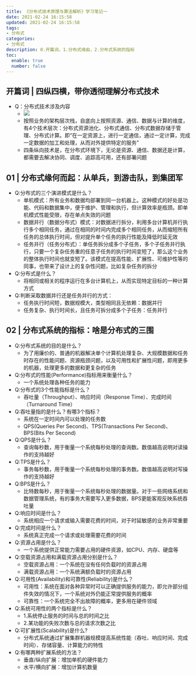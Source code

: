 ```yaml
---
title: 《分布式技术原理与算法解析》学习笔记一
date: 2021-02-24 16:15:58
updated: 2021-02-24 16:15:58
tags:
- 分布式
categories:
- 分布式
description: 0.开篇词，1.分布式缘由，2.分布式系统的指标
toc:
  enable: true
  number: false
---
```


## 开篇词 | 四纵四横，带你透彻理解分布式技术
- Q：分布式技术涉及内容
    - ![](https://img.shiqi-lu.tech/20200905201734.png)
    - 按照业务的架构层次栈，自底向上按照资源、通信、数据与计算的维度，有4个技术层次：分布式资源池化、分布式通信、分布式数据存储于管理、分布式计算。即“在一定资源上，进行一定通信，通过一定计算，完成一定数据的加工和处理，从而对外提供特定的服务”
    - 四条纵向技术是，在分布式环境下，无论是资源、通信、数据还是计算，都需要去解决协同、调度、追踪高可用，还有部署问题

## 01 | 分布式缘何而起：从单兵，到游击队，到集团军
- Q:分布式的三个演进模式是什么？
    - 单机模式：所有业务和数据均部署到同一台机器上。这种模式的好处是功能、代码和数据集中，便于维护、管理和执行，但计算效率是瓶颈。即单机模式性能受限，存在单点失效的问题
    - 数据并行（数据分布式）模式：对数据进行拆分，利用多台计算机并行执行多个相同任务，通过在相同的时间内完成多个相同任务，从而缩短所有任务的总体执行时间，但对提升单个任务的执行性能及降低时延无效
    - 任务并行（任务分布式）：单任务拆分成多个子任务，多个子任务并行执行，只要一个复杂任务重的任意子任务的执行时间变短了，那么这个业务的整体执行时间也就变短了。该模式在提高性能、扩展性、可维护性等的同事，也带来了设计上的复杂性问题，比如复杂任务的拆分
- Q:分布式是什么？
    - 将相同或相关的程序运行在多台计算机上，从而实现特定目标的一种计算方式
- Q:判断采取数据并行还是任务并行的方式：
    - 任务执行时间短，数据规模大，类型相同且无依赖：数据并行
    - 任务复杂、执行时间长，且任务可拆分成多个子任务：任务并行

## 02 | 分布式系统的指标：啥是分布式的三围
- Q:分布式系统的目的是什么？
    - 为了用廉价的、普通的机器解决单个计算机处理复杂、大规模数据和任务时存在的性能问题、资源瓶颈问题，以及可用性和扩展性问题，即用更多的机器，处理更多的数据和更复杂的任务
- Q:分布式的性能(Performance)指标用来衡量什么？
    - 一个系统处理各种任务的能力
- Q:分布式的3个性能指标是什么？
    - 吞吐量（Throughput）、响应时间（Response Time）、完成时间（Turnaround Time）
- Q:吞吐量指的是什么？有哪3个指标？
    - 系统在一定时间内可以处理的任务数
    - QPS(Queries Per Second)、TPS(Transactions Per Second)、BPS(Bits Per Second)
- Q:QPS是什么？
    - 查询每秒数，用于衡量一个系统每秒处理的查询数。数值越高说明对读操作的支持越好
- Q:TPS是什么？
    - 事务每秒数，用于衡量一个系统每秒处理的事务数。数值越高说明对写操作的支持越好
- Q:BPS是什么？
    - 比特数每秒，用于衡量一个系统每秒处理的数据量。对于一些网络系统和数据管理系统，有的事务大需要写入更多数据，BPS更能客观反映系统吞吐量
- Q:响应时间是什么？
    - 系统相应一个请求或输入需要花费的时间，对于时延敏感的业务非常重要
- Q:完成时间是什么？
    - 系统真正完成一个请求或处理需要花费的时间
- Q:资源占用是什么？
    - 一个系统提供正常能力需要占用的硬件资源，如CPU、内存、硬盘等
- Q:空载资源占用和满载资源占用分别是什么？
    - 空载资源占用：一个系统在没有任何负载时的资源占用
    - 满载资源占用：一个系统满额负载时的资源占用
- Q:可用性(Availability)和可靠性(Reliability)是什么？
    - 可用性：系统在面对各种异常时可以正确提供服务的能力，即允许部分组件失效的情况下，一个系统对外仍能正常提供服务的概率
    - 可靠性：一个系统完全不出故障的概率，更多用在硬件领域
- Q:系统可用性的两个指标是什么？
    - 1.系统停止服务的时间与总的时间之比
    - 2.某功能的失败次数与总的请求次数之比
- Q:可扩展性(Scalability)是什么?
    - 分布式系统通过扩展集群机器规模提高系统性能（吞吐、响应时间、完成时间）、存储容量、计算能力的特性
- Q:有哪两种扩展系统的方法？
    - 垂直/纵向扩展：增加单机的硬件能力
    - 水平/横向扩展：增加计算机数量
